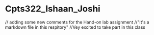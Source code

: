 # Cpts322_Ishaan_Joshi
// adding some new comments for the Hand-on lab assignment 
//"It's a markdown file in this respitory"
//Vey excited to take part in this class 
